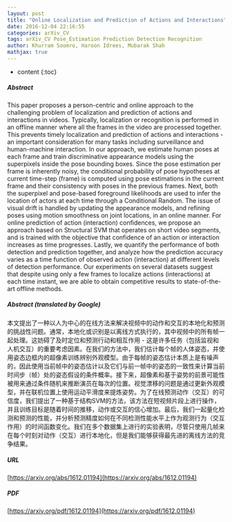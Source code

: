 ```yaml
---
layout: post
title: "Online Localization and Prediction of Actions and Interactions"
date: 2016-12-04 22:16:55
categories: arXiv_CV
tags: arXiv_CV Pose_Estimation Prediction Detection Recognition
author: Khurram Soomro, Haroon Idrees, Mubarak Shah
mathjax: true
---
```


* content
{:toc}

##### Abstract
This paper proposes a person-centric and online approach to the challenging problem of localization and prediction of actions and interactions in videos. Typically, localization or recognition is performed in an offline manner where all the frames in the video are processed together. This prevents timely localization and prediction of actions and interactions - an important consideration for many tasks including surveillance and human-machine interaction. In our approach, we estimate human poses at each frame and train discriminative appearance models using the superpixels inside the pose bounding boxes. Since the pose estimation per frame is inherently noisy, the conditional probability of pose hypotheses at current time-step (frame) is computed using pose estimations in the current frame and their consistency with poses in the previous frames. Next, both the superpixel and pose-based foreground likelihoods are used to infer the location of actors at each time through a Conditional Random. The issue of visual drift is handled by updating the appearance models, and refining poses using motion smoothness on joint locations, in an online manner. For online prediction of action (interaction) confidences, we propose an approach based on Structural SVM that operates on short video segments, and is trained with the objective that confidence of an action or interaction increases as time progresses. Lastly, we quantify the performance of both detection and prediction together, and analyze how the prediction accuracy varies as a time function of observed action (interaction) at different levels of detection performance. Our experiments on several datasets suggest that despite using only a few frames to localize actions (interactions) at each time instant, we are able to obtain competitive results to state-of-the-art offline methods.

##### Abstract (translated by Google)
本文提出了一种以人为中心的在线方法来解决视频中的动作和交互的本地化和预测的挑战性问题。通常，本地化或识别是以离线方式执行的，其中视频中的所有帧一起处理。这妨碍了及时定位和预测行动和相互作用 - 这是许多任务（包括监视和人机交互）的重要考虑因素。在我们的方法中，我们估计每个帧的人体姿态，并使用姿态边框内的超像素训练辨别外观模型。由于每帧的姿态估计本质上是有噪声的，因此使用当前帧中的姿态估计以及它们与前一帧中的姿态的一致性来计算当前时间步（帧）处的姿态假设的条件概率。接下来，超像素和基于姿势的前景可能性被用来通过条件随机来推断演员在每次的位置。视觉漂移的问题是通过更新外观模型，并在联机位置上使用运动平滑度来提炼姿势。为了在线预测动作（交互）的可信度，我们提出了一种基于结构SVM的方法，该方法在短视频片段上进行操作，并且训练目标是随着时间的推移，动作或交互的信心增加。最后，我们一起量化检测和预测的性能，并分析预测精度如何在不同检测性能水平上作为观测行为（交互作用）的时间函数变化。我们在多个数据集上进行的实验表明，尽管只使用几帧来在每个时刻对动作（交互）进行本地化，但是我们能够获得最先进的离线方法的竞争结果。

##### URL
[https://arxiv.org/abs/1612.01194](https://arxiv.org/abs/1612.01194)

##### PDF
[https://arxiv.org/pdf/1612.01194](https://arxiv.org/pdf/1612.01194)

